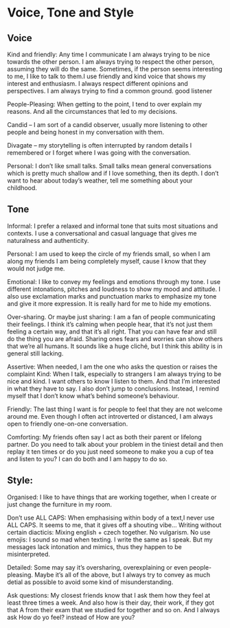 # Voice, Tone and Style
## Voice

Kind and friendly: Any time I communicate I am always trying to be nice towards the other person.
I am always trying to respect the other person, assuming they will do the same. 
Sometimes, if the person seems interesting to me, I like to talk to them.I use friendly and kind voice that shows my interest and enthusiasm.
I always respect different opinions and perspectives. I am always trying to find a common ground. good listener 

People-Pleasing: When getting to the point, I tend to over explain my reasons. And all the circumstances that led to my decisions.

Candid – I am sort of a candid observer, usually more listening to other people and being honest in my conversation with them.

Divagate – my storytelling is often interrupted by random details I remembered or I forget where I was going with the conversation.

Personal: I don’t like small talks. Small talks mean general conversations which is pretty much shallow and if I love something, then its depth. I don’t want to hear about today’s weather, tell me something about your childhood.

## Tone
Informal: I prefer a relaxed and informal tone that suits most situations and contexts. I use a conversational and casual language that gives me naturalness and authenticity. 
          
Personal: I am used to keep the circle of my friends small, so when I am along my friends I am being completely myself, cause I know that they would not judge me.

Emotional: I like to convey my feelings and emotions through my tone. I use different intonations, pitches and loudness to show my mood and attitude. I also use exclamation marks and punctuation marks to emphasize my tone and give it more expression. It is really hard for me to hide my emotions. 

Over-sharing. Or maybe just sharing: I am a fan of people communicating their feelings. I think it’s calming when people hear, that it’s not just them feeling a certain way, and that it’s all right. That you can have fear and still do the thing you are afraid. Sharing ones fears and worries can show others that we’re all humans. It sounds like a huge cliché, but I think this ability is in general still lacking.

Assertive: When needed, I am the one who asks the question or raises the complaint
Kind: When I talk, especially to strangers I am always trying to be nice and kind. I want others to know I listen to them. And that I’m interested in what they have to say. I also don’t jump to conclusions. Instead, I remind myself that I don’t know what’s behind someone’s behaviour. 

Friendly: The last thing I want is for people to feel that they are not welcome around me. Even though I often act introverted or distanced, I am always open to friendly one-on-one conversation.

Comforting: My friends often say I act as both their parent or lifelong partner. Do you need to talk about your problem in the tiniest detail and then replay it ten times or do you just need someone to make you a cup of tea and listen to you? I can do both and I am happy to do so.


## Style:
Organised: I like to have things that are working together, when I create or just change the furniture in my room. 

Don’t use ALL CAPS: When emphasising within body of a text,I never use ALL CAPS. It seems to me, that it gives off a shouting vibe…
Writing without certain diacticis:
Mixing english + czech together. No vulgarism.
No use emojis:  I sound so mad when texting. I write the same as I speak. But my messages lack intonation and mimics, thus they happen to be misinterpreted.

Detailed: Some may say it’s oversharing, overexplaining or even people-pleasing. Maybe it’s all of the above, but I always try to convey as much detial as possible to avoid some kind of misunderstanding.

Ask questions: My closest friends know that I ask them how they feel at least three times a week. And also how is their day, their work, if they got that A from their exam that we studied for together and so on. And I always ask How do yo feel? instead of How are you?
